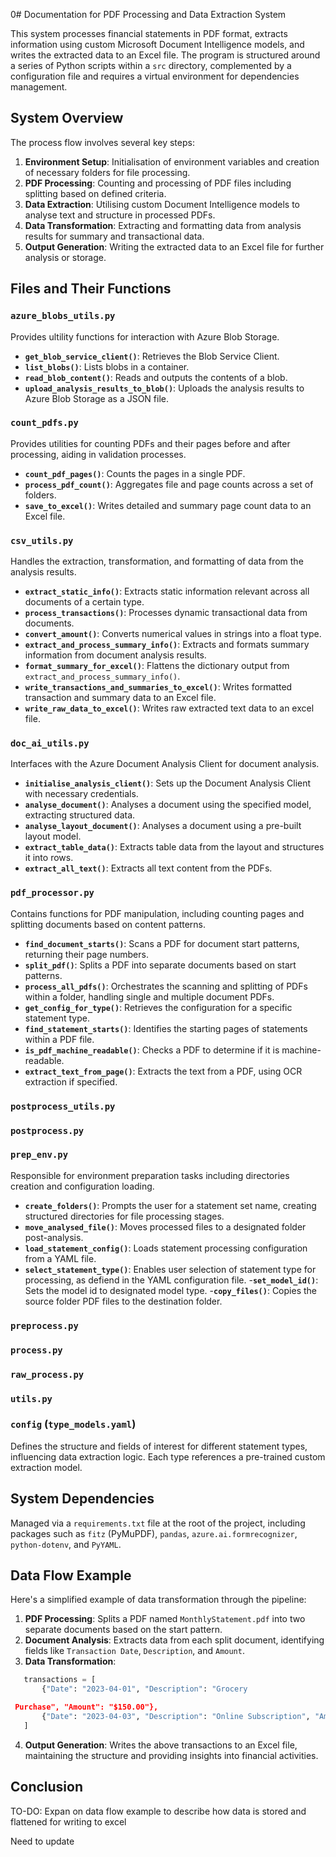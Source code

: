 0# Documentation for PDF Processing and Data Extraction System

This system processes financial statements in PDF format, extracts information using custom Microsoft Document Intelligence models, and writes the extracted data to an Excel file. The program is structured around a series of Python scripts within a `src` directory, complemented by a configuration file and requires a virtual environment for dependencies management.

## System Overview

The process flow involves several key steps:

1. **Environment Setup**: Initialisation of environment variables and creation of necessary folders for file processing.
2. **PDF Processing**: Counting and processing of PDF files including splitting based on defined criteria.
3. **Data Extraction**: Utilising custom Document Intelligence models to analyse text and structure in processed PDFs.
4. **Data Transformation**: Extracting and formatting data from analysis results for summary and transactional data.
5. **Output Generation**: Writing the extracted data to an Excel file for further analysis or storage.

## Files and Their Functions

### `azure_blobs_utils.py` ###

Provides ultility functions for interaction with Azure Blob Storage.

- **`get_blob_service_client()`**: Retrieves the Blob Service Client.
- **`list_blobs()`**: Lists blobs in a container.
- **`read_blob_content()`**: Reads and outputs the contents of a blob.
- **`upload_analysis_results_to_blob()`**: Uploads the analysis results to Azure Blob Storage as a JSON file.

### `count_pdfs.py`

Provides utilities for counting PDFs and their pages before and after processing, aiding in validation processes.

- **`count_pdf_pages()`**: Counts the pages in a single PDF.
- **`process_pdf_count()`**: Aggregates file and page counts across a set of folders.
- **`save_to_excel()`**: Writes detailed and summary page count data to an Excel file.

### `csv_utils.py`

Handles the extraction, transformation, and formatting of data from the analysis results.

- **`extract_static_info()`**: Extracts static information relevant across all documents of a certain type.
- **`process_transactions()`**: Processes dynamic transactional data from documents.
- **`convert_amount()`**: Converts numerical values in strings into a float type.
- **`extract_and_process_summary_info()`**: Extracts and formats summary information from document analysis results.
- **`format_summary_for_excel()`**: Flattens the dictionary output from `extract_and_process_summary_info()`.
- **`write_transactions_and_summaries_to_excel()`**: Writes formatted transaction and summary data to an Excel file.
- **`write_raw_data_to_excel()`**: Writes raw extracted text data to an excel file.

### `doc_ai_utils.py`

Interfaces with the Azure Document Analysis Client for document analysis.

- **`initialise_analysis_client()`**: Sets up the Document Analysis Client with necessary credentials.
- **`analyse_document()`**: Analyses a document using the specified model, extracting structured data.
- **`analyse_layout_document()`**: Analyses a document using a pre-built layout model.
- **`extract_table_data()`**: Extracts table data from the layout and structures it into rows.
- **`extract_all_text()`**: Extracts all text content from the PDFs.

### `pdf_processor.py`

Contains functions for PDF manipulation, including counting pages and splitting documents based on content patterns.

- **`find_document_starts()`**: Scans a PDF for document start patterns, returning their page numbers.
- **`split_pdf()`**: Splits a PDF into separate documents based on start patterns.
- **`process_all_pdfs()`**: Orchestrates the scanning and splitting of PDFs within a folder, handling single and multiple document PDFs.
- **`get_config_for_type()`**: Retrieves the configuration for a specific statement type.
- **`find_statement_starts()`**: Identifies the starting pages of statements within a PDF file.
- **`is_pdf_machine_readable()`**: Checks a PDF to determine if it is machine-readable.
- **`extract_text_from_page()`**: Extracts the text from a PDF, using OCR extraction if specified.

### `postprocess_utils.py` ###

### `postprocess.py` ###

### `prep_env.py`

Responsible for environment preparation tasks including directories creation and configuration loading.

- **`create_folders()`**: Prompts the user for a statement set name, creating structured directories for file processing stages.
- **`move_analysed_file()`**: Moves processed files to a designated folder post-analysis.
- **`load_statement_config()`**: Loads statement processing configuration from a YAML file.
- **`select_statement_type()`**: Enables user selection of statement type for processing, as defiend in the YAML configuration file.
-**`set_model_id()`**: Sets the model id to designated model type.
-**`copy_files()`**: Copies the source folder PDF files to the destination folder.

### `preprocess.py` ###

### `process.py` ###

### `raw_process.py` ###

### `utils.py` ###

### `config` (`type_models.yaml`)

Defines the structure and fields of interest for different statement types, influencing data extraction logic. Each type references a pre-trained custom extraction model.

## System Dependencies

Managed via a `requirements.txt` file at the root of the project, including packages such as `fitz` (PyMuPDF), `pandas`, `azure.ai.formrecognizer`, `python-dotenv`, and `PyYAML`.

## Data Flow Example

Here's a simplified example of data transformation through the pipeline:

1. **PDF Processing**: Splits a PDF named `MonthlyStatement.pdf` into two separate documents based on the start pattern.
2. **Document Analysis**: Extracts data from each split document, identifying fields like `Transaction Date`, `Description`, and `Amount`.
3. **Data Transformation**:

```python
   transactions = [
       {"Date": "2023-04-01", "Description": "Grocery

 Purchase", "Amount": "$150.00"},
       {"Date": "2023-04-03", "Description": "Online Subscription", "Amount": "$12.99"}
   ]
```

4. **Output Generation**: Writes the above transactions to an Excel file, maintaining the structure and providing insights into financial activities.

## Conclusion


TO-DO: Expan on data flow example to describe how data is stored and flattened for writing to excel

Need to update